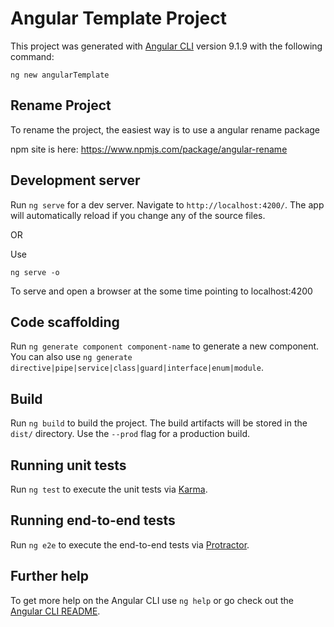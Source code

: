 # Angular Template Project

This project was generated with [Angular CLI](https://github.com/angular/angular-cli) version 9.1.9 with the following command:

```shell
ng new angularTemplate
```



## Rename Project

To rename the project, the easiest way is to use a angular rename package

npm site is here: https://www.npmjs.com/package/angular-rename





## Development server

Run `ng serve` for a dev server. Navigate to `http://localhost:4200/`. The app will automatically reload if you change any of the source files.

OR

Use

```shell
ng serve -o
```

To serve and open a browser at the some time pointing to localhost:4200



## Code scaffolding

Run `ng generate component component-name` to generate a new component. You can also use `ng generate directive|pipe|service|class|guard|interface|enum|module`.



## Build

Run `ng build` to build the project. The build artifacts will be stored in the `dist/` directory. Use the `--prod` flag for a production build.



## Running unit tests

Run `ng test` to execute the unit tests via [Karma](https://karma-runner.github.io).



## Running end-to-end tests

Run `ng e2e` to execute the end-to-end tests via [Protractor](http://www.protractortest.org/).



## Further help

To get more help on the Angular CLI use `ng help` or go check out the [Angular CLI README](https://github.com/angular/angular-cli/blob/master/README.md).
